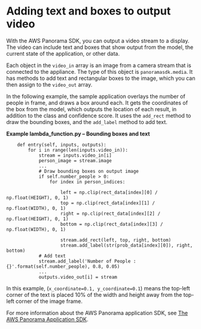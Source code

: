 # Adding text and boxes to output video<a name="applications-overlays"></a>

With the AWS Panorama SDK, you can output a video stream to a display\. The video can include text and boxes that show output from the model, the current state of the application, or other data\.

Each object in the `video_in` array is an image from a camera stream that is connected to the appliance\. The type of this object is `panoramasdk.media`\. It has methods to add text and rectangular boxes to the image, which you can then assign to the `video_out` array\.

In the following example, the sample application overlays the number of people in frame, and draws a box around each\. It gets the coordinates of the box from the model, which outputs the location of each result, in addition to the class and confidence score\. It uses the `add_rect` method to draw the bounding boxes, and the `add_label` method to add text\.

**Example lambda\_function\.py – Bounding boxes and text**  

```
    def entry(self, inputs, outputs):
        for i in range(len(inputs.video_in)):
            stream = inputs.video_in[i]
            person_image = stream.image
            ...
            # Draw bounding boxes on output image
            if self.number_people > 0:
                for index in person_indices:
    
                    left = np.clip(rect_data[index][0] / np.float(HEIGHT), 0, 1)
                    top = np.clip(rect_data[index][1] / np.float(WIDTH), 0, 1)
                    right = np.clip(rect_data[index][2] / np.float(HEIGHT), 0, 1)
                    bottom = np.clip(rect_data[index][3] / np.float(WIDTH), 0, 1)
    
                    stream.add_rect(left, top, right, bottom)
                    stream.add_label(str(prob_data[index][0]), right, bottom)
            # Add text
            stream.add_label('Number of People : {}'.format(self.number_people), 0.8, 0.05)
            ...
            outputs.video_out[i] = stream
```

In this example, \(`x_coordinate=0.1, y_coordinate=0.1`\) means the top\-left corner of the text is placed 10% of the width and height away from the top\-left corner of the image frame\.

For more information about the AWS Panorama application SDK, see [The AWS Panorama Application SDK](applications-panoramasdk.md)\.